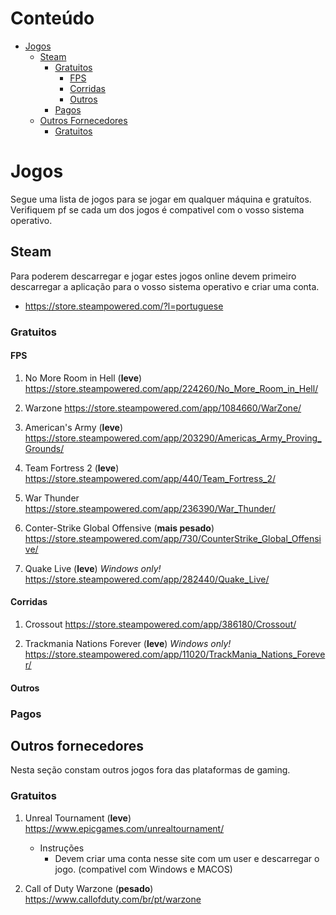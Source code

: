  # Conteúdo  
 
 * [Jogos](#jogos)
    * [Steam](#steam)
        * [Gratuitos](#gratuitos)
            * [FPS](#fps)
            * [Corridas](#corridas)
            * [Outros](#outros)
        * [Pagos](#pagos)
    * [Outros Fornecedores](#outros-fornecedores)
        * [Gratuitos](#outros-fornecedores)
               
# Jogos

Segue uma lista de jogos para se jogar em qualquer máquina e gratuítos. Verifiquem pf se cada um dos jogos é compativel com o vosso 
sistema operativo.  

## Steam

Para poderem descarregar e jogar estes jogos online devem primeiro descarregar a aplicação para o vosso sistema operativo e 
criar uma conta.

* https://store.steampowered.com/?l=portuguese

### Gratuitos

#### FPS
1. No More Room in Hell (**leve**) 
    https://store.steampowered.com/app/224260/No_More_Room_in_Hell/

2. Warzone 
    https://store.steampowered.com/app/1084660/WarZone/

3. American's Army (**leve**)
    https://store.steampowered.com/app/203290/Americas_Army_Proving_Grounds/

4. Team Fortress 2 (**leve**) 
    https://store.steampowered.com/app/440/Team_Fortress_2/

5. War Thunder 
    https://store.steampowered.com/app/236390/War_Thunder/

6. Conter-Strike Global Offensive (**mais pesado**)    
    https://store.steampowered.com/app/730/CounterStrike_Global_Offensive/
    
7. Quake Live (**leve**) _Windows only!_
   https://store.steampowered.com/app/282440/Quake_Live/

#### Corridas 

1. Crossout
    https://store.steampowered.com/app/386180/Crossout/

2. Trackmania Nations Forever (**leve**) _Windows only!_
   https://store.steampowered.com/app/11020/TrackMania_Nations_Forever/
    

#### Outros

### Pagos

## Outros fornecedores

Nesta seção constam outros jogos fora das plataformas de gaming.

### Gratuitos
    
1. Unreal Tournament (**leve**)
    https://www.epicgames.com/unrealtournament/
    * Instruções
        * Devem criar uma conta nesse site com um user e descarregar o jogo. (compativel com Windows e MACOS)

2. Call of Duty Warzone (**pesado**)
    https://www.callofduty.com/br/pt/warzone

    

